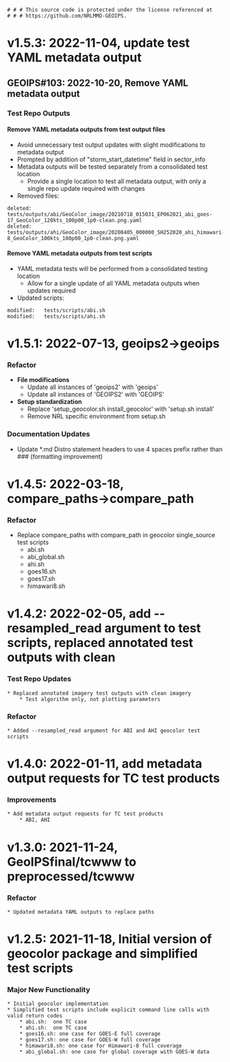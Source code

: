     # # # This source code is protected under the license referenced at
    # # # https://github.com/NRLMMD-GEOIPS.

# v1.5.3: 2022-11-04, update test YAML metadata output

## GEOIPS#103: 2022-10-20, Remove YAML metadata output
### Test Repo Outputs
#### Remove YAML metadata outputs from test output files
* Avoid unnecessary test output updates with slight modifications to metadata output
* Prompted by addition of "storm_start_datetime" field in sector_info
* Metadata outputs will be tested separately from a consolidated test location
    * Provide a single location to test all metadata output, with only a single repo update required with changes
* Removed files:
```
deleted:    tests/outputs/abi/GeoColor_image/20210718_015031_EP062021_abi_goes-17_GeoColor_120kts_100p00_1p0-clean.png.yaml
deleted:    tests/outputs/ahi/GeoColor_image/20200405_000000_SH252020_ahi_himawari-8_GeoColor_100kts_100p00_1p0-clean.png.yaml
```
#### Remove YAML metadata outputs from test scripts
* YAML metadata tests will be performed from a consolidated testing location
    * Allow for a single update of all YAML metadata outputs when updates required
* Updated scripts:
```
modified:   tests/scripts/abi.sh
modified:   tests/scripts/ahi.sh
```


# v1.5.1: 2022-07-13, geoips2->geoips

### Refactor
* **File modifications**
    * Update all instances of 'geoips2' with 'geoips'
    * Update all instances of 'GEOIPS2' with 'GEOIPS'
* **Setup standardization**
    * Replace 'setup\_geocolor.sh install\_geocolor' with 'setup.sh install'
    * Remove NRL specific environment from setup.sh

### Documentation Updates
* Update \*.md Distro statement headers to use 4 spaces prefix rather than ### (formatting improvement)


# v1.4.5: 2022-03-18, compare_paths->compare_path

### Refactor
* Replace compare_paths with compare_path in geocolor single_source test scripts
    * abi.sh
    * abi_global.sh
    * ahi.sh
    * goes16.sh
    * goes17.sh
    * himawari8.sh


# v1.4.2: 2022-02-05, add --resampled_read argument to test scripts, replaced annotated test outputs with clean

### Test Repo Updates
    * Replaced annotated imagery test outputs with clean imagery
        * Test algorithm only, not plotting parameters

### Refactor
    * Added --resampled_read argument for ABI and AHI geocolor test scripts


# v1.4.0: 2022-01-11, add metadata output requests for TC test products

### Improvements
    * Add metadata output requests for TC test products
        * ABI, AHI


# v1.3.0: 2021-11-24, GeoIPSfinal/tcwww to preprocessed/tcwww

### Refactor
    * Updated metadata YAML outputs to replace paths


# v1.2.5: 2021-11-18, Initial version of geocolor package and simplified test scripts

### Major New Functionality
    * Initial geocolor implementation
    * Simplified test scripts include explicit command line calls with valid return codes
        * abi.sh:  one TC case
        * ahi.sh:  one TC case
        * goes16.sh: one case for GOES-E full coverage
        * goes17.sh: one case for GOES-W full coverage
        * himawari8.sh: one case for Himawari-8 full coverage
        * abi_global.sh: one case for global coverage with GOES-W data
